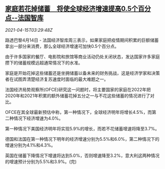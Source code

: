 <!--1618457464000-->
[家庭若花掉储蓄　将使全球经济增速提高0.5个百分点--法国智库](https://cn.reuters.com/article/global-economy-househould-saving-0415-idCNKBS2C20AG)
------

<div><i>2021-04-15T03:29:48Z</i></div><p>路透巴黎4月14日 - 法国经济智库周三表示，如果家庭把疫情期间积累的巨额储蓄拿出一部分来消费，那么全球经济增速可加快0.5个百分点。</p><p>由于许多国家的餐厅、电影院和旅馆等商业活动仍处关闭状态，发达国家许多家庭攒下的储蓄规模远超通常情况下的水准。</p><p>家庭是开始花掉这些储蓄还是坐拥储蓄以备未来的财务挑战，这是经济学家和决策者在试图弄清楚经济复苏速度时面临的最大难题之一。</p><p>法国经济局势观察所(OFCE)研究这一问题时，将主要国家的家庭在2022年把2020年和2021年积累的额外储蓄花掉五分之一与不花这些储蓄的情况进行了对比。</p><p>OFCE在其全球最新预估中称，第一种情况下，全球经济明年将增长4.5%，而第二种情况下经济增速为4.0%。</p><p>第一种情况下美国经济明年将实现5.9%的增长，而若不花储蓄增速将降至3.7%。</p><p>德国和法国在第一种情况下明年的经济增速分别为5.5%和6.0%，第二种情况下的增速分别为4.1%和4.3%。</p><p>英国在储蓄下降情况下增速将达到5.0%，否则增速降至3.2%，意大利这两种情况的增速预计分别为5.5%和3.9%。(完)</p>
